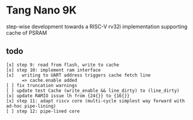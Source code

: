 # Tang Nano 9K

step-wise development towards a RISC-V rv32i implementation supporting cache of PSRAM

## todo
```
[x] step 9: read from flash, write to cache
[x] step 10: implement ram interface
[x]   writing to UART address triggers cache fetch line
      => cache.enable added
[ ] fix truncation warnings
[ ] update test Cache (write_enable && line_dirty) to (line_dirty)
[x] update RAMIO issue lh from {24{}} to {16{}} 
[x] step 11: adapt riscv core (multi-cycle simplest way forward with ad-hoc pipe-lining)
[ ] step 12: pipe-lined core

```